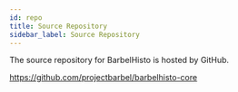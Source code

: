 ```yaml
---
id: repo
title: Source Repository
sidebar_label: Source Repository
---
```


The source repository for BarbelHisto is hosted by GitHub.

https://github.com/projectbarbel/barbelhisto-core